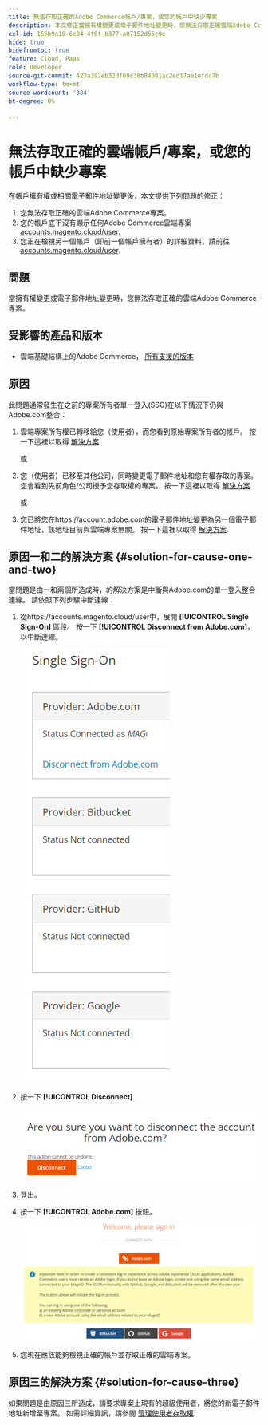 ```yaml
---
title: 無法存取正確的Adobe Commerce帳戶/專案，或您的帳戶中缺少專案
description: 本文修正當擁有權變更或電子郵件地址變更時，您無法存取正確雲端Adobe Commerce專案的問題。
exl-id: 165b9a18-6e84-4f0f-b377-a07152d55c9e
hide: true
hidefromtoc: true
feature: Cloud, Paas
role: Developer
source-git-commit: 423a392eb32df69c38b84081ac2ed17ae1efdc7b
workflow-type: tm+mt
source-wordcount: '384'
ht-degree: 0%

---
```


# 無法存取正確的雲端帳戶/專案，或您的帳戶中缺少專案

在帳戶擁有權或相關電子郵件地址變更後，本文提供下列問題的修正：

1. 您無法存取正確的雲端Adobe Commerce專案。
1. 您的帳戶底下沒有顯示任何Adobe Commerce雲端專案 [accounts.magento.cloud/user](https://accounts.magento.cloud/user).
1. 您正在檢視另一個帳戶（即前一個帳戶擁有者）的詳細資料，請前往 [accounts.magento.cloud/user](https://accounts.magento.cloud/user).

## 問題

當擁有權變更或電子郵件地址變更時，您無法存取正確的雲端Adobe Commerce專案。

## 受影響的產品和版本

* 雲端基礎結構上的Adobe Commerce， [所有支援的版本](https://www.adobe.com/content/dam/cc/en/legal/terms/enterprise/pdfs/Adobe-Commerce-Software-Lifecycle-Policy.pdf)

## 原因

此問題通常發生在之前的專案所有者單一登入(SSO)在以下情況下仍與Adobe.com整合：

1. 雲端專案所有權已轉移給您（使用者），而您看到原始專案所有者的帳戶。 按一下這裡以取得 [解決方案](#solution-for-cause-one-and-two).

   或

1. 您（使用者）已移至其他公司，同時變更電子郵件地址和您有權存取的專案。 您會看到先前角色/公司授予您存取權的專案。 按一下這裡以取得 [解決方案](#solution-for-cause-one-and-two).

   或

1. 您已將您在https://account.adobe.com的電子郵件地址變更為另一個電子郵件地址，該地址目前與雲端專案無關。 按一下這裡以取得 [解決方案](#solution-for-cause-three).

## 原因一和二的解決方案 {#solution-for-cause-one-and-two}

當問題是由一和兩個所造成時，的解決方案是中斷與Adobe.com的單一登入整合連線。 請依照下列步驟中斷連線：

1. 從https://accounts.magento.cloud/user中，展開 **[!UICONTROL Single Sign-On]** 區段。 按一下 **[!UICONTROL Disconnect from Adobe.com]**，以中斷連線。

   ![single-sign-on-adobe-connect](assets/sso-adobe-disconnect.png)

1. 按一下 **[!UICONTROL Disconnect]**.

   ![adobe-disconnect](assets/adobe-disconnect.png)

1. 登出。
1. 按一下 **[!UICONTROL Adobe.com]** 按鈕。

   ![Magento.com](assets/adobe-welcome-login.png)

1. 您現在應該能夠檢視正確的帳戶並存取正確的雲端專案。

## 原因三的解決方案 {#solution-for-cause-three}

如果問題是由原因三所造成，請要求專案上現有的超級使用者，將您的新電子郵件地址新增至專案。 如需詳細資訊，請參閱 [管理使用者存取權](https://experienceleague.adobe.com/docs/commerce-cloud-service/user-guide/project/user-access.html).
